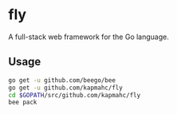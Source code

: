 # fly
A full-stack web framework for the Go language.

## Usage
```bash
go get -u github.com/beego/bee
go get -u github.com/kapmahc/fly
cd $GOPATH/src/github.com/kapmahc/fly
bee pack
```
